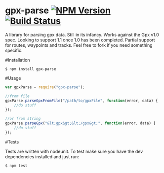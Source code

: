gpx-parse [![NPM Version](https://badge.fury.io/js/gpx-parse.png)](https://badge.fury.io/js/gpx-parse) [![Build Status](https://travis-ci.org/elliotstokes/gpx-parse.png?branch=master)](https://travis-ci.org/elliotstokes/gpx-parse)
========

A library for parsing gpx data. Still in its infancy. Works against the Gpx v1.0 spec. Looking to support 1.1 once 1.0 has been completed. Partial support for routes, waypoints and tracks. Feel free to fork if you need something specific. 

#Installation

	$ npm install gpx-parse

#Usage

```javascript
var gpxParse = require("gpx-parse");

//from file
gpxParse.parseGpxFromFile("/path/to/gpxFile", function(error, data) {
	//do stuff
});

//or from string
gpxParse.parseGpx("&lt;gpx&gt;&lt;/gpx&gt;", function(error, data) {
	//do stuff
});

```

#Tests

Tests are written with nodeunit. To test make sure you have the dev dependencies installed and just run:

	$ npm test
